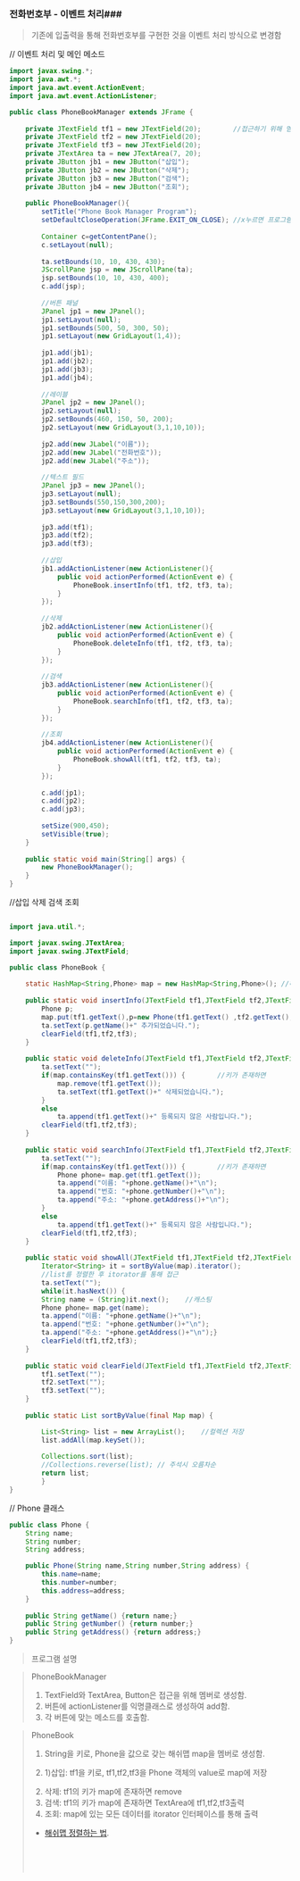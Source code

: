 ### 전화번호부 - 이벤트 처리###

> 기존에 입출력을 통해 전화번호부를 구현한 것을 이벤트 처리 방식으로 변경함



// 이벤트 처리 및 메인 메소드

~~~java
import javax.swing.*;
import java.awt.*;
import java.awt.event.ActionEvent;
import java.awt.event.ActionListener;

public class PhoneBookManager extends JFrame {
	
	private JTextField tf1 = new JTextField(20);		//접근하기 위해 멤버로 생성
	private JTextField tf2 = new JTextField(20);	
	private JTextField tf3 = new JTextField(20);	
	private JTextArea ta = new JTextArea(7, 20);
	private JButton jb1 = new JButton("삽입");
	private JButton jb2 = new JButton("삭제");
	private JButton jb3 = new JButton("검색");
	private JButton jb4 = new JButton("조회");
	
	public PhoneBookManager(){
		setTitle("Phone Book Manager Program");
		setDefaultCloseOperation(JFrame.EXIT_ON_CLOSE);	//x누르면 프로그램 종료
		
		Container c=getContentPane();
		c.setLayout(null);
		
		ta.setBounds(10, 10, 430, 430);
		JScrollPane jsp = new JScrollPane(ta);
		jsp.setBounds(10, 10, 430, 400);
		c.add(jsp);
		
		//버튼 패널
		JPanel jp1 = new JPanel();		
		jp1.setLayout(null);
		jp1.setBounds(500, 50, 300, 50);
		jp1.setLayout(new GridLayout(1,4));
		
		jp1.add(jb1);
		jp1.add(jb2);
		jp1.add(jb3);
		jp1.add(jb4);
		
		//레이블
		JPanel jp2 = new JPanel();		
		jp2.setLayout(null);
		jp2.setBounds(460, 150, 50, 200);
		jp2.setLayout(new GridLayout(3,1,10,10));
		
		jp2.add(new JLabel("이름"));
		jp2.add(new JLabel("전화번호"));
		jp2.add(new JLabel("주소"));
		
		//텍스트 필드
		JPanel jp3 = new JPanel();		
		jp3.setLayout(null);
		jp3.setBounds(550,150,300,200);
		jp3.setLayout(new GridLayout(3,1,10,10));
		
		jp3.add(tf1);
		jp3.add(tf2);
		jp3.add(tf3);
		
		//삽입
		jb1.addActionListener(new ActionListener(){
			public void actionPerformed(ActionEvent e) {
				PhoneBook.insertInfo(tf1, tf2, tf3, ta);
			}
		});
		
		//삭제
		jb2.addActionListener(new ActionListener(){
			public void actionPerformed(ActionEvent e) {
				PhoneBook.deleteInfo(tf1, tf2, tf3, ta);
			}
		});		
		
		//검색
		jb3.addActionListener(new ActionListener(){
			public void actionPerformed(ActionEvent e) {
				PhoneBook.searchInfo(tf1, tf2, tf3, ta);
			}
		});
		
		//조회
		jb4.addActionListener(new ActionListener(){
			public void actionPerformed(ActionEvent e) {
				PhoneBook.showAll(tf1, tf2, tf3, ta);
			}
		});
				
		c.add(jp1);
		c.add(jp2);
		c.add(jp3);
		
		setSize(900,450);
		setVisible(true);
	}
	
	public static void main(String[] args) {
		new PhoneBookManager();
	}
}
~~~



//삽입 삭제 검색 조회

~~~java

import java.util.*;

import javax.swing.JTextArea;
import javax.swing.JTextField;

public class PhoneBook {
	
	static HashMap<String,Phone> map = new HashMap<String,Phone>();	//해시맵 레퍼런스 map
	
	public static void insertInfo(JTextField tf1,JTextField tf2,JTextField tf3,JTextArea ta) {
		Phone p;
		map.put(tf1.getText(),p=new Phone(tf1.getText() ,tf2.getText(),tf3.getText()));	//저장
		ta.setText(p.getName()+" 추가되었습니다.");
		clearField(tf1,tf2,tf3);
	}
	
	public static void deleteInfo(JTextField tf1,JTextField tf2,JTextField tf3,JTextArea ta) {
		ta.setText("");
		if(map.containsKey(tf1.getText())) {		//키가 존재하면
			map.remove(tf1.getText());
			ta.setText(tf1.getText()+" 삭제되었습니다.");
		}
		else 
			ta.append(tf1.getText()+" 등록되지 않은 사람입니다.");
		clearField(tf1,tf2,tf3);
	}
	
	public static void searchInfo(JTextField tf1,JTextField tf2,JTextField tf3,JTextArea ta) {
		ta.setText("");
		if(map.containsKey(tf1.getText())) {		//키가 존재하면
			Phone phone= map.get(tf1.getText());
			ta.append("이름: "+phone.getName()+"\n");
			ta.append("번호: "+phone.getNumber()+"\n");
			ta.append("주소: "+phone.getAddress()+"\n");
		}
		else
			ta.append(tf1.getText()+" 등록되지 않은 사람입니다.");
		clearField(tf1,tf2,tf3);
	}
	
	public static void showAll(JTextField tf1,JTextField tf2,JTextField tf3,JTextArea ta) {
		Iterator<String> it = sortByValue(map).iterator();	
		//list를 정렬한 후 itorator를 통해 접근
		ta.setText("");
		while(it.hasNext()) {
		String name = (String)it.next();	//캐스팅
		Phone phone= map.get(name);
		ta.append("이름: "+phone.getName()+"\n");
		ta.append("번호: "+phone.getNumber()+"\n");
		ta.append("주소: "+phone.getAddress()+"\n");}
		clearField(tf1,tf2,tf3);
	}
	
	public static void clearField(JTextField tf1,JTextField tf2,JTextField tf3) {
		tf1.setText("");
		tf2.setText("");
		tf3.setText("");
	}
		
	public static List sortByValue(final Map map) {

		List<String> list = new ArrayList();	//컬렉션 저장
		list.addAll(map.keySet());
		
		Collections.sort(list); 
		//Collections.reverse(list); // 주석시 오름차순
		return list;
		}
}
~~~



// Phone 클래스

~~~java
public class Phone {
	String name;
	String number;
	String address;

	public Phone(String name,String number,String address) {
		this.name=name;
		this.number=number;
		this.address=address;
	}
	
	public String getName() {return name;}
	public String getNumber() {return number;}
	public String getAddress() {return address;}	
}
~~~



> 프로그램 설명



>PhoneBookManager
>
>1. TextField와 TextArea, Button은 접근을 위해 멤버로 생성함.
>2. 버튼에 actionListener를 익명클래스로 생성하여 add함.
>3. 각 버튼에 맞는 메소드를 호출함.



> PhoneBook
>
> 1. String을 키로, Phone을 값으로 갖는 해쉬맵 map을 멤버로 생성함.
>
> 2. 1)삽입: tf1을 키로, tf1,tf2,tf3을 Phone 객체의 value로 map에 저장
>   2) 삭제: tf1의 키가 map에 존재하면 remove
>   3) 검색: tf1의 키가 map에 존재하면 
>   TextArea에 tf1,tf2,tf3출력
>   4) 조회: map에 있는 모든 데이터를 itorator 인터페이스를 통해 출력
>
>   - [해쉬맵 정렬하는 법]([<https://github.com/zndrke/Java/blob/master/Chapter7%20-%20Generic%26Collection/%EC%A0%84%ED%99%94%EB%B2%88%ED%98%B8%EB%B6%80%20%ED%94%84%EB%A1%9C%EA%B7%B8%EB%9E%A8.md>](<https://github.com/zndrke/Java/blob/master/Chapter7%20-%20Generic%26Collection/%EC%A0%84%ED%99%94%EB%B2%88%ED%98%B8%EB%B6%80%20%ED%94%84%EB%A1%9C%EA%B7%B8%EB%9E%A8.md>)).
>
>   ​
>
>   ​







